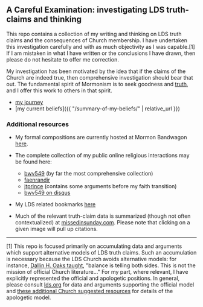 ## A Careful Examination: investigating LDS truth-claims and thinking

This repo contains a collection of my writing and thinking on LDS truth claims and the consequences of Church membership.  I have undertaken this investigation carefully and with as much objectivity as I was capable.[1]  If I am mistaken in what I have written or the conclusions I have drawn, then please do not hesitate to offer me correction.

My investigation has been motivated by the idea that if the claims of the Church are indeed true, then comprehensive investigation should bear that out.  The fundamental spirit of Mormonism is to seek goodness and [truth](http://ldstruthquotes.tumblr.com/), and I offer this work to others in that spirit.

* [my journey](https://docs.google.com/viewer?url=https://github.com/faenrandir/a_careful_examination/raw/master/documents/my_journey/brief_sketch_of_my_journey.pdf)
* [my current beliefs]({{ "/summary-of-my-beliefs/" | relative_url }})

### Additional resources

* My formal compositions are currently hosted at Mormon Bandwagon [here](https://mormonbandwagon.com/author/bwv549/).
* The complete collection of my public online religious interactions may be found here:

    * [bwv549](https://www.reddit.com/user/bwv549) (by far the most comprehensive collection)
    * [faenrandir](https://www.reddit.com/user/faenrandir)
    * [jtprince](https://www.reddit.com/user/jtprince) (contains some arguments before my faith transition)
    * [bwv549 on disqus](https://disqus.com/by/bwv549/)

* My LDS related bookmarks [here](https://htmlpreview.github.io/?https://github.com/faenrandir/a_careful_examination/blob/master/consulted.html)

* Much of the relevant truth-claim data is summarized (though not often contextualized) at [missedinsunday.com](http://www.missedinsunday.com/).  Please note that clicking on a given image will pull up citations.

---

[1] This repo is focused primarily on accumulating data and arguments which support alternative models of LDS truth claims.  Such an accumulation is necessary because the LDS Church avoids alternative models: for instance, [Dallin H. Oaks taught](http://www.scottwoodward.org/Talks/html/Oaks,%20Dallin%20H/OaksDH_ReadingChurchHistory.html), "balance is telling both sides.  This is not the mission of official Church literature..."  For my part, where relevant, I have explicitly represented the official and apologetic positions.  In general, please consult [lds.org](https://lds.org/) for data and arguments supporting the official model and [these additional Church suggested resources](https://www.lds.org/si/objective/doctrinal-mastery/gospel-sources?lang=eng) for details of the apologetic model.
